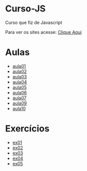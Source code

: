 # Curso-JS
 Curso que fiz de Javascript
 <p>Para ver os sites acesse: <a href="https://heitor805.github.io/Curso-HTML-CSS/" target="_blank">Clique Aqui</a></p>
 <h1> Aulas </h1>
 <ul>
 <li><a href="Curso JS - Curso em Video/ex001.html" target="_blank">aula01</a></li>
 <li><a href="Curso JS - Curso em Video/ex002.html" target="_blank">aula02</a></li>
 <li><a href="Curso JS - Curso em Video/ex003.html" target="_blank">aula03</a></li>
 <li><a href="Curso JS - Curso em Video/ex004.html" target="_blank">aula04</a></li>
 <li><a href="Curso JS - Curso em Video/ex005.html" target="_blank">aula05</a></li>
 <li><a href="Curso JS - Curso em Video/ex006.html" target="_blank">aula06</a></li>
 <li><a href="Curso JS - Curso em Video/ex007.html" target="_blank">aula07</a></li>
 <li><a href="Curso JS - Curso em Video/ex009a.html" target="_blank">aula09</a></li>
 <li><a href="Curso JS - Curso em Video/ex010.html" target="_blank">aula10</a></li>
 </ul>
 <h1> Exercícios </h1>
 <ul>
 <li><a href="Curso JS - Curso em Video/exercícios pt2/modelo.html" target="_blank">ex01</a></li>
 <li><a href="Curso JS - Curso em Video/exercícios pt3/modelo.html" target="_blank">ex02</a></li>
 <li><a href="Curso JS - Curso em Video/exercícios pt4/modelo.html" target="_blank">ex03</a></li>
 <li><a href="Curso JS - Curso em Video/exercícios pt5/modelo.html" target="_blank">ex04</a></li>
 <li><a href="Curso JS - Curso em Video/exercícios pt6/modelo.html" target="_blank">ex05</a></li>
 </ul>
